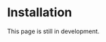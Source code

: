 # Installation

This page is still in development.

<!-- ### ***Important Note***: Those installation instructions were written for *Debian-based Linux* systems. No official installation guides for other systems will be provided here. -->

<!-- ## Step 1: Disk Configuration
To store message attachments, Messagin' requires a separate partition `/messagin-data`. Below are the steps to set up that partition. [Skip to step 2](#step-2-configuring-scylladb) if you already have it.

## Step 2: Configuring ScyllaDB

## Step 3: Installing Node.JS
We suggest you use [Node Version Manager](https://github.com/nvm-sh/nvm) to manage your Node.JS installation. Please follow their [installation guide](https://github.com/nvm-sh/nvm?tab=readme-ov-file#installing-and-updating) first. The current Messagin' API uses Node version `22.x`. Run `nvm install v22` to install it.

## Step 4: Cloning Messagin'
Run the following commands to clone and download the required packages. Note that Messagin' uses the `yarn` package manager which we recommended over NPM, you are however free to use any package manager you want at your own risk.
```sh
git clone https://github.com/messagin/api.git
cd api
npm install -g yarn # skip if you have yarn installed
yarn install
```

## Step 4: Running and connecting
You can start Messagin' by running `yarn dev`. By default, Messagin' uses the 4000 port, you can change that by running it with `PORT=X yarn dev` (where `X` is your desired port), or you can add `PORT=X` to the `.env` file.

To connect to Messagin', you will need a client. You can either build a custom one or use one from this list:

| Client             | URL                                                  | Description
| :-                 | :-                                                   | :-
| Messagin' Official | [messagin.webd3vs.xyz](https://messagin.webd3vs.xyz) | Our official client
| ... Your client    | [...](void:0)                                        | Contact us to add your client here! -->
